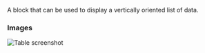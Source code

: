 A block that can be used to display a vertically oriented list of data.

### Images

![Table screenshot](https://gitlab.com/appsemble/appsemble/-/raw/0.20.12/config/assets/list.png)
